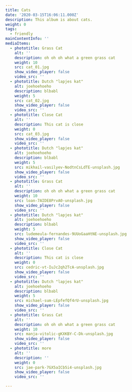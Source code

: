 ```yaml
---
title: Cats
date: '2020-03-15T16:06:11.000Z'
description: This album is about cats.
weight: 0
tags:
  - friendly
mainContentInfo: ''
mediaItems:
  - phototitle: Grass Cat
    alt: ''
    description: oh oh oh what a green grass cat
    weight: 10
    src: cat_01.jpg
    show_video_player: false
    video_src: ''
  - phototitle: Dutch "lapjes kat"
    alt: joehoehoeho
    description: blbabl
    weight: 5
    src: cat_02.jpg
    show_video_player: false
    video_src: ''
  - phototitle: Close Cat
    alt: ''
    description: This cat is close
    weight: 0
    src: cat_03.jpg
    show_video_player: false
    video_src: ''
  - phototitle: Dutch "lapjes kat"
    alt: joehoehoeho
    description: blbabl
    weight: 5
    src: mikhail-vasilyev-NodtnCsLdTE-unsplash.jpg
    show_video_player: false
    video_src: ''
  - phototitle: Grass Cat
    alt: ''
    description: oh oh oh what a green grass cat
    weight: 10
    src: loan-7AIDE8PrvA0-unsplash.jpg
    show_video_player: false
    video_src: ''
  - phototitle: Dutch "lapjes kat"
    alt: joehoehoeho
    description: blbabl
    weight: 5
    src: ludemeula-fernandes-9UUoGaaHtNE-unsplash.jpg
    show_video_player: false
    video_src: ''
  - phototitle: Close Cat
    alt: ''
    description: This cat is close
    weight: 0
    src: cedric-vt-IuJc2qh2TcA-unsplash.jpg
    show_video_player: false
    video_src: ''
  - phototitle: Dutch "lapjes kat"
    alt: joehoehoeho
    description: blbabl
    weight: 5
    src: michael-sum-LEpfefQf4rU-unsplash.jpg
    show_video_player: false
    video_src: ''
  - phototitle: Grass Cat
    alt: ''
    description: oh oh oh what a green grass cat
    weight: 10
    src: manja-vitolic-gKXKBY-C-Dk-unsplash.jpg
    show_video_player: false
    video_src: ''
  - phototitle: more
    alt: ''
    description: ''
    weight: 0
    src: jae-park-7GX5aICb5i4-unsplash.jpg
    show_video_player: false
    video_src: ''

---
```


















